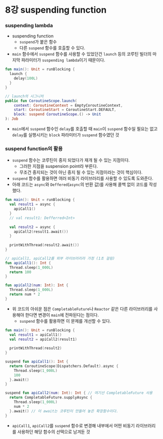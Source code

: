 # 8강 suspending function
### suspending lambda

- suspending function
    - `suspend`가 붙은 함수
    - 다른 `suspend` 함수를 호출할 수 있다.
- `main` 함수에서 `suspend` 함수를 사용할 수 있었던건 `launch` 등의 코루틴 빌더의 마지막 파라미터가 `suspending lambda`이기 때문이다.

```kotlin
fun main(): Unit = runBlocking {
  launch {
    delay(100L)
  }
}

// launch의 시그니처
public fun CoroutineScope.launch(
    context: CoroutineContext = EmptyCoroutineContext,
    start: CoroutineStart = CoroutineStart.DEFAULT,
    block: suspend CoroutineScope.() -> Unit
): Job
```

- `main`에서 `suspend` 함수인 `delay`를 호출할 때 `main`이 `suspend` 함수일 필요는 없고 `delay`를 실행시키는 `block` 파라미터가 `suspend` 함수였던 것

### suspend function의 활용

- `suspend` 함수는 코루틴이 중지 되었다가 재개 될 수 있는 지점이다.
    - 그러한 지점을 suspension point라 부른다.
    - 무조건 중지되는 것이 아닌 중지 될 수 있는 지점이라는 것이 핵심이다.
- `suspend` 함수를 활용하면 여러 비동기 라이브러리를 사용할 수 있도록 도와준다.
- 아래 코드는 `async`와 `Deffered`(`async`의 반환 값)를 사용해 콜백 없이 코드를 작성했다.

```kotlin
fun main(): Unit = runBlocking {
  val result1 = async {
    apiCall1() 
  }
  // val result1: Defferred<Int>
  
  val result2 = async {
    apiCall2(result1.await())
  }
  
  printWithThread(result2.await())
}

// apiCall1, apiCall2를 외부 라이브러리라 가정 (1초 걸림)
fun apiCall1(): Int { 
  Thread.sleep(1_000L)
  return 100
}

fun apiCall2(num: Int): Int {
  Thread.sleep(1_000L)
  return num * 2
}
```

- 위 코드의 아쉬운 점은 `CompletableFuture`나 `Reactor` 같은 다른 라이브러리를 사용해야 한다면 변경이 `main`에 전파된다는 점이다.
    - `suspend` 함수를 활용하면 이 문제를 개선할 수 있다.

```kotlin
fun main(): Unit = runBlocking {
  val result1 = apiCall1()
  val result2 = apiCall2(result1)
  
  printWithThread(result2)
}

suspend fun apiCall1(): Int {
  return CoroutineScope(Dispatchers.Default).async {
    Thread.sleep(1_000L)
    100
  }.await()
}

suspend fun apiCall2(num: Int): Int { // 여기선 CompletableFuture 사용
  return CompletableFuture.supplyAsync {
    Thread.sleep(1_000L)
    num * 2
  }.await() // 이 await는 코루틴이 만들어 놓은 확장함수이다.
}
```

- `apiCall1`, `apiCall2`를 `suspend` 함수로 변경해 내부에서 어떤 비동기 라이브러리를 사용하던 해당 함수의 선택으로 남겨둔 것
